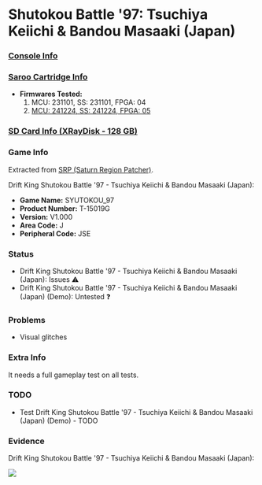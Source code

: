 # Shutokou Battle '97: Tsuchiya Keiichi & Bandou Masaaki (Japan)

### [Console Info](../../../../Info/Consoles/VA13/README.md)

### [Saroo Cartridge Info](../../../../Info/Cartridges/RetroGameParadiseStore/1.32F/README.md)

- <b>Firmwares Tested:</b>
  1. MCU: 231101, SS: 231101, FPGA: 04
  2. [MCU: 241224, SS: 241224, FPGA: 05](../02/README.md)

### [SD Card Info (XRayDisk - 128 GB)](../../../../Info/SdCards/XRayDisk/128GB/fat32/README.md)

### Game Info

Extracted from [SRP (Saturn Region Patcher)](https://segaxtreme.net/resources/saturn-region-patcher.81/download).

Drift King Shutokou Battle '97 - Tsuchiya Keiichi & Bandou Masaaki (Japan):

- <b>Game Name:</b> SYUTOKOU_97
- <b>Product Number:</b> T-15019G
- <b>Version:</b> V1.000
- <b>Area Code:</b> J
- <b>Peripheral Code:</b> JSE

### Status

- Drift King Shutokou Battle '97 - Tsuchiya Keiichi & Bandou Masaaki (Japan): Issues :warning:
- Drift King Shutokou Battle '97 - Tsuchiya Keiichi & Bandou Masaaki (Japan) (Demo): Untested :question:

### Problems

- Visual glitches

### Extra Info

It needs a full gameplay test on all tests.

### TODO

- Test Drift King Shutokou Battle '97 - Tsuchiya Keiichi & Bandou Masaaki (Japan) (Demo) - TODO

### Evidence

Drift King Shutokou Battle '97 - Tsuchiya Keiichi & Bandou Masaaki (Japan):

[![](https://img.youtube.com/vi/xg5PoT02iGw/0.jpg)](https://www.youtube.com/watch?v=xg5PoT02iGw)
